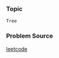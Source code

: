 ### Topic

    Tree

### Problem Source

[leetcode](https://leetcode.com/problems/sum-of-left-leaves/#/description)
